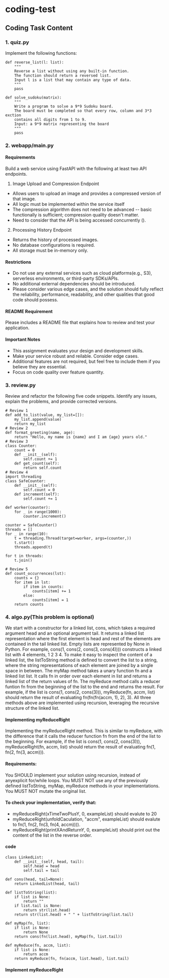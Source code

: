 # coding-test
## Coding Task Content
### 1. quiz.py
Implement the following functions:
```
def reverse_list(l: list):
    """
    Reverse a list without using any built-in function.
    The function should return a reversed list.
    Input l is a list that may contain any type of data.
    """
    pass
```
```
def solve_sudoku(matrix):
    """
    Write a program to solve a 9*9 Sudoku board.
    The board must be completed so that every row, column and 3*3 exction
    contains all digits from 1 to 9.
    Input: a 9*9 matrix representing the board
    """
    pass
```
### 2. webapp/main.py
#### Requirements
Build a web service using FastAPI with the following at least two API endpoints.
1. Image Upload and Compression Endpoint
* Allows users to upload an image and provides a compressed version of that image.
* All logic must be implemented within the service itself
* The compression algorithm does not need to be advanced -- basic functionally is sufficient; compression quality doesn't matter.
* Need to consider that the API is being accessed concurrently (). 
2. Processing History Endpoint
* Returns the history of processed images.
* No database configurations is required.
* All storage must be in-memory only.
#### Restrictions
* Do not use any external services such as cloud platforms(e.g., S3), serverless environments, or third-party SDKs/APIs.
* No additional external dependencies should be introduced.
* Please consider various edge cases, and the solution should fully reflect the reliability, performance, readability, and other qualities that good code should possess.
#### README Requirement
Please includes a README file that explains how to review and test your application.
#### Important Notes
* This assignment evaluates your design and development skills.
* Make your service robust and reilable. Consider edge cases.
* Additional features are not required, but feel free to include them if you believe they are essential.
* Focus on code quality over feature quantity.
### 3. review.py
Review and refactor the following five code snippets. Identify any issues, explain the problems, and provide corrected versions.
```
# Review 1
def add_to_list(value, my_list=[]):
    my_list.append(value)
    return my_list
# Review 2
def format_greeting(name, age):
    return "Hello, my name is {name} and I am {age} years old."
# Review 3
class Counter:
    count = 0
    def __init__(self):
        self.count += 1
    def get_count(self):
        return self.count
# Review 4
import threading
class SafeCounter:
    def __init__(self):
        self.count = 0
    def increment(self):
        self.count += 1

def worker(counter):
    for _ in range(1000):
        counter.increment()

counter = SafeCounter()
threads = []
for _ in range(10):
    t = threading.Thread(target=worker, args=(counter,))
    t.start()
    threads.append(t)

for t in threads:
    t.join()

# Review 5
def count_occurrences(lst):
    counts = {}
    for item in lst:
        if item in counts:
            counts[item] += 1
        else:
            counts[item] = 1
    return counts
```
### 4. algo.py(This problem is optional)
We start with a constructor for a linked list, cons, which takes a required argument head and an optional argument tail. It returns a linked list representation where the first element is head and rest of the elements are contained in the tail linked list. Empty lists are represented by None in Python.
For example, cons(1, cons(2, cons(3, cons(4)))) constructs a linked list with 4 elements, 1 2 3 4.
To make it easy to inspect the content of a linked list, the listToString method is defined to convert the list to a string, where the string representations of each element are joined by a single space in between.
The myMap method takes a unary function fn and a linked list list. It calls fn in order over each element in list and returns a linked list of the return values of fn.
The myReduce method calls a reducer funtion fn from the beginning of the list to the end and returns the result. For example, if the list is cons(1, cons(2, cons(3))), myReduce(fn, accm, list) should return the result of evaluating fn(fn(fn(accm, 1), 2), 3).
All three methods above are implemented using recursion, leveraging the recursive structure of the linked list.
#### Implementing myReduceRight
Implementing the myReduceRight method. This is similar to myReduce, with the difference that it calls the reducer function fn from the end of the list to the beginning. For example, if the list is cons(1, cons(2, cons(3))), myReduceRight(fn, accm, list) should return the result of evaluating fn(1, fn(2, fn(3, accm))).
#### Requirements:
You SHOULD implement your solution using recursion, instead of anyexplicit for/while loops.
You MUST NOT use any of the previously defined listToString, myMap, myReduce methods in your implementations.
You MUST NOT mutate the original list.
#### To check your implementation, verify that:
* myReduceRight(xTimeTwoPlusY, 0, exampleList) should evalute to 20
* myReduceRight(unfoldCaculation, "accm", exampleList) should evalute to fn(1, fn(2, fn(3, fn(4, accm)))).
* myReduceRight(printXAndReturnY, 0, exampleList) should print out the content of the list in the reverse order.
#### code
```
class LinkedList:
    def __init__(self, head, tail):
        self.head = head
        self.tail = tail
    
def cons(head, tail=None):
    return LinkedList(head, tail)
    
def listToString(list):
    if list is None:
        return ""
    if list.tail is None:
        return str(list.head)
    return str(list.head) + " " + listToString(list.tail)

def myMap(fn, list):
    if list is None:
        return None
    return cons(fn(list.head), myMap(fn, list.tail))

def myReduce(fn, accm, list):
    if list is None:
        return accm
    return myReduce(fn, fn(accm, list.head), list.tail)
```
#### Implement myReduceRight
